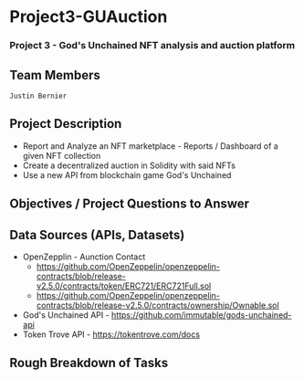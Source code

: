 # Project3-GUAuction
### Project 3 - God's Unchained NFT analysis and auction platform

## Team Members
    Justin Bernier

## Project Description
* Report and Analyze an NFT marketplace - Reports / Dashboard of a given NFT collection
* Create a decentralized auction in Solidity with said NFTs
* Use a new API from blockchain game God's Unchained 

## Objectives / Project Questions to Answer


## Data Sources (APIs, Datasets)
   * OpenZepplin - Aunction Contact
       * https://github.com/OpenZeppelin/openzeppelin-contracts/blob/release-v2.5.0/contracts/token/ERC721/ERC721Full.sol
       * https://github.com/OpenZeppelin/openzeppelin-contracts/blob/release-v2.5.0/contracts/ownership/Ownable.sol
   * God's Unchained API - https://github.com/immutable/gods-unchained-api
   * Token Trove API - https://tokentrove.com/docs
    
## Rough Breakdown of Tasks
    
